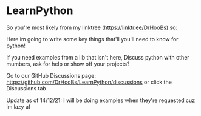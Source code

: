 # LearnPython

So you're most likely from my linktree (https://linktr.ee/DrHooBs) so:

Here im going to write some key things that'll you'll need to know for python!

If you need examples from a lib that isn't here, Discuss python with other mumbers, ask for help or show off your projects?


Go to our GitHub Discussions page: https://github.com/DrHooBs/LearnPython/discussions or click the Discussions tab


Update as of 14/12/21: I will be doing examples when they're requested cuz im lazy af

